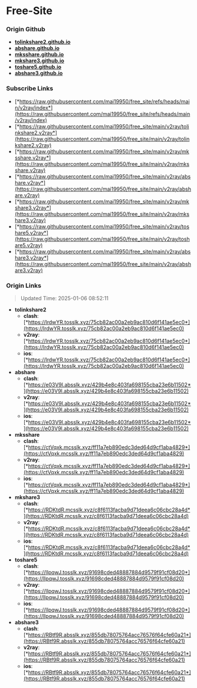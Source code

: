# Free-Site

### Origin Github

- [**tolinkshare2.github.io**](https://github.com/tolinkshare2/tolinkshare2.github.io)
- [**abshare.github.io**](https://github.com/abshare/abshare.github.io)
- [**mksshare.github.io**](https://github.com/mksshare/mksshare.github.io)
- [**mkshare3.github.io**](https://github.com/mkshare3/mkshare3.github.io)
- [**toshare5.github.io**](https://github.com/toshare5/toshare5.github.io)
- [**abshare3.github.io**](https://github.com/abshare3/abshare3.github.io)

### Subscribe Links

- [*https://raw.githubusercontent.com/mai19950/free_site/refs/heads/main/v2ray/index*](https://raw.githubusercontent.com/mai19950/free_site/refs/heads/main/v2ray/index)
- [*https://raw.githubusercontent.com/mai19950/free_site/main/v2ray/tolinkshare2.v2ray*](https://raw.githubusercontent.com/mai19950/free_site/main/v2ray/tolinkshare2.v2ray)
- [*https://raw.githubusercontent.com/mai19950/free_site/main/v2ray/mksshare.v2ray*](https://raw.githubusercontent.com/mai19950/free_site/main/v2ray/mksshare.v2ray)
- [*https://raw.githubusercontent.com/mai19950/free_site/main/v2ray/abshare.v2ray*](https://raw.githubusercontent.com/mai19950/free_site/main/v2ray/abshare.v2ray)
- [*https://raw.githubusercontent.com/mai19950/free_site/main/v2ray/mkshare3.v2ray*](https://raw.githubusercontent.com/mai19950/free_site/main/v2ray/mkshare3.v2ray)
- [*https://raw.githubusercontent.com/mai19950/free_site/main/v2ray/toshare5.v2ray*](https://raw.githubusercontent.com/mai19950/free_site/main/v2ray/toshare5.v2ray)
- [*https://raw.githubusercontent.com/mai19950/free_site/main/v2ray/abshare3.v2ray*](https://raw.githubusercontent.com/mai19950/free_site/main/v2ray/abshare3.v2ray)

### Origin Links

> Updated Time: 2025-01-06 08:52:11

- **tolinkshare2**
  - **clash**: [*https://IrdwYR.tosslk.xyz/75cb82ac00a2eb9ac810d6f141ae5ec0*](https://IrdwYR.tosslk.xyz/75cb82ac00a2eb9ac810d6f141ae5ec0)
  - **v2ray**: [*https://IrdwYR.tosslk.xyz/75cb82ac00a2eb9ac810d6f141ae5ec0*](https://IrdwYR.tosslk.xyz/75cb82ac00a2eb9ac810d6f141ae5ec0)
  - **ios**: [*https://IrdwYR.tosslk.xyz/75cb82ac00a2eb9ac810d6f141ae5ec0*](https://IrdwYR.tosslk.xyz/75cb82ac00a2eb9ac810d6f141ae5ec0)
- **abshare**
  - **clash**: [*https://e03V9l.absslk.xyz/429b4e8c403fa698155cba23e6b11502*](https://e03V9l.absslk.xyz/429b4e8c403fa698155cba23e6b11502)
  - **v2ray**: [*https://e03V9l.absslk.xyz/429b4e8c403fa698155cba23e6b11502*](https://e03V9l.absslk.xyz/429b4e8c403fa698155cba23e6b11502)
  - **ios**: [*https://e03V9l.absslk.xyz/429b4e8c403fa698155cba23e6b11502*](https://e03V9l.absslk.xyz/429b4e8c403fa698155cba23e6b11502)
- **mksshare**
  - **clash**: [*https://ctVqxk.mcsslk.xyz/ff11a7eb890edc3ded64d9cf1aba4829*](https://ctVqxk.mcsslk.xyz/ff11a7eb890edc3ded64d9cf1aba4829)
  - **v2ray**: [*https://ctVqxk.mcsslk.xyz/ff11a7eb890edc3ded64d9cf1aba4829*](https://ctVqxk.mcsslk.xyz/ff11a7eb890edc3ded64d9cf1aba4829)
  - **ios**: [*https://ctVqxk.mcsslk.xyz/ff11a7eb890edc3ded64d9cf1aba4829*](https://ctVqxk.mcsslk.xyz/ff11a7eb890edc3ded64d9cf1aba4829)
- **mkshare3**
  - **clash**: [*https://RDKtdR.mcsslk.xyz/c8f6113facba9d71deea6c06cbc28a4d*](https://RDKtdR.mcsslk.xyz/c8f6113facba9d71deea6c06cbc28a4d)
  - **v2ray**: [*https://RDKtdR.mcsslk.xyz/c8f6113facba9d71deea6c06cbc28a4d*](https://RDKtdR.mcsslk.xyz/c8f6113facba9d71deea6c06cbc28a4d)
  - **ios**: [*https://RDKtdR.mcsslk.xyz/c8f6113facba9d71deea6c06cbc28a4d*](https://RDKtdR.mcsslk.xyz/c8f6113facba9d71deea6c06cbc28a4d)
- **toshare5**
  - **clash**: [*https://lIpqwJ.tosslk.xyz/91698cded48887884d9579f91cf08d20*](https://lIpqwJ.tosslk.xyz/91698cded48887884d9579f91cf08d20)
  - **v2ray**: [*https://lIpqwJ.tosslk.xyz/91698cded48887884d9579f91cf08d20*](https://lIpqwJ.tosslk.xyz/91698cded48887884d9579f91cf08d20)
  - **ios**: [*https://lIpqwJ.tosslk.xyz/91698cded48887884d9579f91cf08d20*](https://lIpqwJ.tosslk.xyz/91698cded48887884d9579f91cf08d20)
- **abshare3**
  - **clash**: [*https://RBtf9R.absslk.xyz/855db78075764acc76576f64cfe60a21*](https://RBtf9R.absslk.xyz/855db78075764acc76576f64cfe60a21)
  - **v2ray**: [*https://RBtf9R.absslk.xyz/855db78075764acc76576f64cfe60a21*](https://RBtf9R.absslk.xyz/855db78075764acc76576f64cfe60a21)
  - **ios**: [*https://RBtf9R.absslk.xyz/855db78075764acc76576f64cfe60a21*](https://RBtf9R.absslk.xyz/855db78075764acc76576f64cfe60a21)
